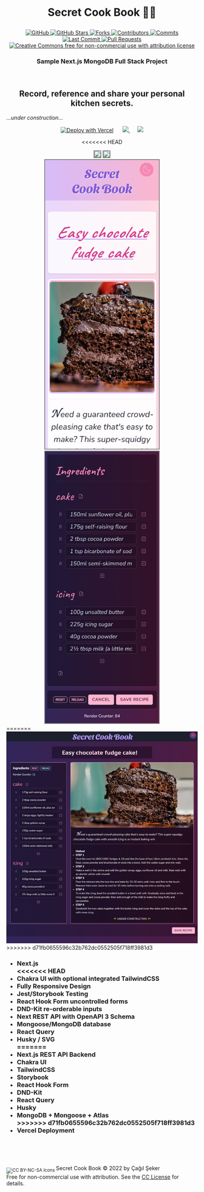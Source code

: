 <h1><p align='center'>Secret Cook Book 👩‍🍳 </p></h1>
<p align="center">
  <a href="https://github.com/cagils/secret-cook-book">
    <img src="https://badgen.net/badge/-/github?icon=github&label=&color=black" alt="GitHub" />
  </a>
  <a href="https://github.com/cagils/secret-cook-book/stargazers">
    <img src="https://badgen.net/github/stars/cagils/secret-cook-book/?color=yellow" alt="GitHub Stars"/>
  </a>
  <a href="https://github.com/cagils/secret-cook-book/network" >
    <img src="https://badgen.net/github/forks/cagils/secret-cook-book/?color=grey" alt="Forks" />
  </a>
  <a href="https://github.com/cagils/secret-cook-book/graphs/contributors">
    <img src="https://badgen.net/github/contributors/cagils/secret-cook-book/?color=cyan" alt="Contributors" />
  </a>
  <a href="https://github.com/cagils/secret-cook-book/commits/" >
    <img src="https://badgen.net/github/commits/cagils/secret-cook-book/dev" alt="Commits" />        
  </a>
  <a href="https://github.com/cagils/secret-cook-book/commit/" >
    <img src="https://badgen.net/github/last-commit/cagils/secret-cook-book/dev" alt="Last Commit" />
  </a>
  <a href="https://github.com/cagils/secret-cook-book/pulls?q=" >
    <img src="https://badgen.net/github/prs/cagils/secret-cook-book/?color=red" alt="Pull Requests" />
  </a>
  <a href="https://github.com/cagils/secret-cook-book/blob/dev/LICENSE.md">
    <img
      src="https://badgen.net/badge/license/CC BY-NC-SA 4.0/orange"
      alt="Creative Commons free for non-commercial use with attribution license"
    />
  </a>
</p>
<h3><p align='center'>Sample Next.js MongoDB Full Stack Project</p></h3>

<br/>
<center><h2>Record, reference and share your personal kitchen secrets.</h2></center>

_...under construction..._

<div align='center'>
<a href="https://vercel.com/new/clone?repository-url=https%3A%2F%2Fgithub.com%2Fcagils%2Fsecret-cook-book&env=MONGODB_URI&envDescription=You%20can%20use%20free%20Atlas%20account.%20URI%20format%3A%20%60%22ongodb%2Bsrv%3A%2F%2F%24%7BMONGODB_USER%7D%3A%24%7BMONGODB_PASS%7D%40%24%7BMONGODB_CLUSTER%7D.jswdp.mongodb.net%2F%24%7BMONGODB_DBNAME%7D%3FretryWrites%3Dtrue%26w%3Dmajority%22"><img src="https://badgen.net/badge/icon/Deploy?icon=vercel&label" alt="Deploy with Vercel"/></a>
  &nbsp;&nbsp;&nbsp;&nbsp;
<a href="https://secret-cook-book.vercel.app/">
  <img src="https://badgen.net/badge/Preview/main/orange"/>
</a>
  &nbsp;&nbsp;&nbsp;&nbsp;
<a href="https://secret-cook-book-git-dev-cagils.vercel.app/">
  <img src="https://badgen.net/badge/Preview/dev/green"/>
</a>
<p/>
<<<<<<< HEAD
<center>
<div align='center' >
<img width='400px' style='border: 2px solid gray' src="public/screenshots/ss1.png"/>
<img width='400px' style='border: 2px solid gray' src="public/screenshots/ss2.png"/>
</div>
<div align='center' >
<img width='300px' style='border: 2px solid gray' src="public/screenshots/ss3.png"/>
<img width='300px' style='border: 2px solid gray' src="public/screenshots/ss4.png"/></div>
</div>
</center>
=======
<center><div align='center' ><img src="public/SecretCookBook.png"/></div></center>
</div>
>>>>>>> d71fb0655596c32b762dc0552505f718ff3981d3
<p/>
<h3>
<ul>
<li> Next.js </li>
<<<<<<< HEAD
<li> Chakra UI with optional integrated TailwindCSS</li>
<li> Fully Responsive Design</li>
<li> Jest/Storybook Testing</li>
<li> React Hook Form uncontrolled forms</li>
<li> DND-Kit re-orderable inputs</li>
<li> Next REST API with OpenAPI 3 Schema</li>
<li> Mongoose/MongoDB database</li>
<li> React Query</li>
<li> Husky / SVG</li>
=======
<li> Next.js REST API Backend</li>
<li> Chakra UI</li>
<li> TailwindCSS</li>
<li> Storybook</li>
<li> React Hook Form</li>
<li> DND-Kit</li>
<li> React Query</li>
<li> Husky</li>
<li> MongoDB + Mongoose + Atlas</li>
>>>>>>> d71fb0655596c32b762dc0552505f718ff3981d3
<li> Vercel Deployment</li>
</ul>
</h3>

<br />

<br />
<br />

<sub><img src="https://licensebuttons.net/l/by-nc-sa/4.0/80x15.png" alt="CC BY-NC-SA Icons"> </sub> Secret Cook Book © 2022 by Çağıl Şeker<br/>
Free for non-commercial use with attribution. See the [CC License](https://github.com/cagils/secret-cook-book/blob/dev/LICENSE.md) for details.
